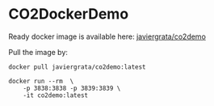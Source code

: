 # CO2DockerDemo

Ready docker image is available here: [javiergrata/co2demo](https://hub.docker.com/r/javiergrata/co2demo)

Pull the image by:
```
docker pull javiergrata/co2demo:latest
```

```
docker run --rm  \
    -p 3838:3838 -p 3839:3839 \
    -it co2demo:latest
```